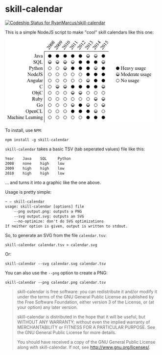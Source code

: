 # skill-calendar
[ ![Codeship Status for RyanMarcus/skill-calendar](https://codeship.com/projects/7375b450-634e-0133-6ac1-62dbb5275a9f/status?branch=master)](https://codeship.com/projects/112767)


This is a simple NodeJS script to make "cool" skill calendars like this one:

![a skill calendar](https://raw.githubusercontent.com/RyanMarcus/skill-calendar/master/example.png)

To install, use `NPM`:

    npm install -g skill-calendar

`skill-calendar` takes a basic TSV (tab seperated values) file like this:

    Year	Java	SQL		Python
    2008	none	high	low
    2009 	high	high	low
    2010 	high	high	low

... and turns it into a graphic like the one above.

Usage is pretty simple:

    ~ ➳ skill-calendar 
    usage: skill-calendar [options] file
    	--png output.png: outputs a PNG
    	--svg output.svg: outputs an SVG
    	--no-optimize: don't do SVG optimizations
    If neither option is given, output is written to stdout.
    
So, to generate an SVG from the file `calendar.tsv`:

    skill-calendar calendar.tsv > calendar.svg
    
Or:

    skill-calendar --svg calendar.svg calendar.tsv
    
You can also use the `--png` option to create a PNG:

    skill-calendar --png calendar.png calendar.tsv
    


> skill-calendar is free software: you can redistribute it and/or modify
> it under the terms of the GNU General Public License as published by
> the Free Software Foundation, either version 3 of the License, or
> (at your option) any later version.
>  
> skill-calendar is distributed in the hope that it will be useful,
> but WITHOUT ANY WARRANTY; without even the implied warranty of
> MERCHANTABILITY or FITNESS FOR A PARTICULAR PURPOSE.	 See the
> GNU General Public License for more details.
>  
> You should have received a copy of the GNU General Public License
> along with skill-calendar.  If not, see <http://www.gnu.org/licenses/>.
